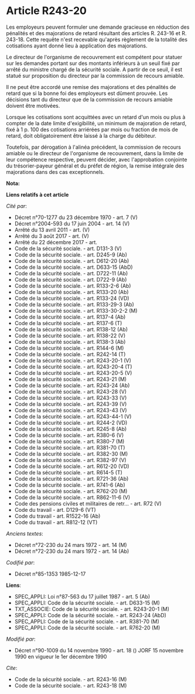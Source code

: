 # Article R243-20

Les employeurs peuvent formuler une demande gracieuse en réduction des pénalités et des majorations de retard résultant des
articles R. 243-16 et R. 243-18. Cette requête n'est recevable qu'après règlement de la totalité des cotisations ayant donné
lieu à application des majorations.

Le directeur de l'organisme de recouvrement est compétent pour statuer sur les demandes portant sur des montants inférieurs à
un seuil fixé par arrêté du ministre chargé de la sécurité sociale. A partir de ce seuil, il est statué sur proposition du
directeur par la commission de recours amiable.

Il ne peut être accordé une remise des majorations et des pénalités de retard que si la bonne foi des employeurs est dûment
prouvée. Les décisions tant du directeur que de la commission de recours amiable doivent être motivées.

Lorsque les cotisations sont acquittées avec un retard d'un mois ou plus à compter de la date limite d'exigibilité, un
minimum de majoration de retard, fixé à 1 p. 100 des cotisations arriérées par mois ou fraction de mois de retard, doit
obligatoirement être laissé à la charge du débiteur.

Toutefois, par dérogation à l'alinéa précédent, la commission de recours amiable ou le directeur de l'organisme de
recouvrement, dans la limite de leur compétence respective, peuvent décider, avec l'approbation conjointe du trésorier-payeur
général et du préfet de région, la remise intégrale des majorations dans des cas exceptionnels.

**Nota:**



**Liens relatifs à cet article**

_Cité par_:

  - Décret n°70-1277 du 23 décembre 1970 - art. 7 (V)
  - Décret n°2004-593 du 17 juin 2004 - art. 14 (V)
  - Arrêté du 13 avril 2011 - art. (V)
  - Arrêté du 3 août 2017 - art. (V)
  - Arrêté du 22 décembre 2017 - art.
  - Code de la sécurité sociale. - art. D131-3 (V)
  - Code de la sécurité sociale. - art. D245-9 (Ab)
  - Code de la sécurité sociale. - art. D612-20 (Ab)
  - Code de la sécurité sociale. - art. D633-15 (AbD)
  - Code de la sécurité sociale. - art. D722-11 (Ab)
  - Code de la sécurité sociale. - art. D722-9 (Ab)
  - Code de la sécurité sociale. - art. R133-2-6 (Ab)
  - Code de la sécurité sociale. - art. R133-20 (Ab)
  - Code de la sécurité sociale. - art. R133-24 (VD)
  - Code de la sécurité sociale. - art. R133-29-3 (Ab)
  - Code de la sécurité sociale. - art. R133-30-2-2 (M)
  - Code de la sécurité sociale. - art. R137-4 (Ab)
  - Code de la sécurité sociale. - art. R137-6 (T)
  - Code de la sécurité sociale. - art. R138-12 (Ab)
  - Code de la sécurité sociale. - art. R138-22 (V)
  - Code de la sécurité sociale. - art. R138-3 (Ab)
  - Code de la sécurité sociale. - art. R144-6 (M)
  - Code de la sécurité sociale. - art. R242-14 (T)
  - Code de la sécurité sociale. - art. R243-20-1 (V)
  - Code de la sécurité sociale. - art. R243-20-4 (T)
  - Code de la sécurité sociale. - art. R243-20-5 (V)
  - Code de la sécurité sociale. - art. R243-21 (M)
  - Code de la sécurité sociale. - art. R243-24 (Ab)
  - Code de la sécurité sociale. - art. R243-28 (V)
  - Code de la sécurité sociale. - art. R243-33 (V)
  - Code de la sécurité sociale. - art. R243-39 (V)
  - Code de la sécurité sociale. - art. R243-43 (V)
  - Code de la sécurité sociale. - art. R243-44-1 (V)
  - Code de la sécurité sociale. - art. R244-2 (VD)
  - Code de la sécurité sociale. - art. R245-8 (Ab)
  - Code de la sécurité sociale. - art. R380-6 (V)
  - Code de la sécurité sociale. - art. R380-7 (M)
  - Code de la sécurité sociale. - art. R381-70 (T)
  - Code de la sécurité sociale. - art. R382-30 (M)
  - Code de la sécurité sociale. - art. R382-97 (V)
  - Code de la sécurité sociale. - art. R612-20 (VD)
  - Code de la sécurité sociale. - art. R614-5 (T)
  - Code de la sécurité sociale. - art. R721-36 (Ab)
  - Code de la sécurité sociale. - art. R741-6 (Ab)
  - Code de la sécurité sociale. - art. R762-20 (M)
  - Code de la sécurité sociale. - art. R862-11-6 (V)
  - Code des pensions civiles et militaires de retr... - art. R72 (V)
  - Code du travail - art. D129-6 (VT)
  - Code du travail - art. R1522-16 (Ab)
  - Code du travail - art. R812-12 (VT)

_Anciens textes_:

  - Décret n°72-230 du 24 mars 1972 - art. 14 (M)
  - Décret n°72-230 du 24 mars 1972 - art. 14 (Ab)

_Codifié par_:

  - Décret n°85-1353 1985-12-17

**Liens**:

  - SPEC_APPLI: Loi n°87-563 du 17 juillet 1987 - art. 5 (Ab)
  - SPEC_APPLI: Code de la sécurité sociale. - art. D633-15 (M)
  - TXT_ASSOCIE: Code de la sécurité sociale. - art. R243-20-1 (M)
  - SPEC_APPLI: Code de la sécurité sociale. - art. R243-24 (AbD)
  - SPEC_APPLI: Code de la sécurité sociale. - art. R381-70 (M)
  - SPEC_APPLI: Code de la sécurité sociale. - art. R762-20 (M)

_Modifié par_:

  - Décret n°90-1009 du 14 novembre 1990 - art. 18 () JORF 15 novembre 1990 en vigueur le 1er décembre 1990

_Cite_:

  - Code de la sécurité sociale. - art. R243-16 (M)
  - Code de la sécurité sociale. - art. R243-18 (M)
